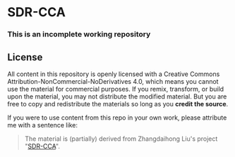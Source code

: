 # SDR-CCA

### This is an incomplete working repository

## License
All content in this repository is openly licensed with a Creative Commons Attribution-NonCommercial-NoDerivatives 4.0, which means you cannot use the material for commercial purposes. If you remix, transform, or build upon the material, you may not distribute the modified material. But you are free to copy and redistribute the materials so long as you **credit the source**.

If you were to use content from this repo in your own work, please attribute me with a sentence like: 
> The material is (partially) derived from Zhangdaihong Liu's project "[SDR-CCA](https://github.com/lzdh/SDR-CCA)".

